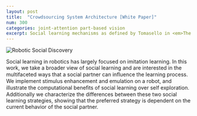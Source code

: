 ```yaml
---
layout: post
title:  "Crowdsourcing System Architecture [White Paper]"
num: 300
categories: joint-attention part-based vision
excerpt: Social learning mechanisms as defined by Tomasello in <em>The Cultural Origins of Human Cognition</em> employ more than imitation learning, which is the most common type of learning in robotics. It can also be defined as learning through emulation, stimulus enhancement, and mimicking. We define novel differentiations between these mechanisms that were modeled after Tomasello's definition and characterize their effects to understand their role in social learning.
---
```


![Robotic Social Discovery](http://web.media.mit.edu/~ndepalma/playmates2.jpg "Junior")

Social learning in robotics has largely focused on imitation learning. In this work, we take a broader view of social learning and are interested in the multifaceted ways that a social partner can inﬂuence the learning process. We implement stimulus enhancement and emulation on a robot, and illustrate the computational beneﬁts of social learning over self exploration. Additionally we characterize the differences between these two social learning strategies, showing that the preferred strategy is dependent on the current behavior of the social partner.
